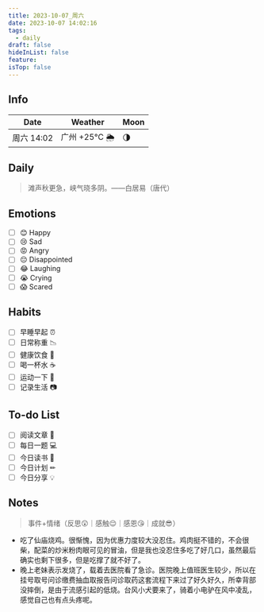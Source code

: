 ```yaml
---
title: 2023-10-07_周六
date: 2023-10-07 14:02:16
tags:
  - daily
draft: false
hideInList: false
feature: 
isTop: false
---
```




## Info

| Date           | Weather      | Moon |
| -------------- | ------------ | ---- |
| 周六 14:02 |广州 +25°C 🌦  |🌗|

## Daily

> 滩声秋更急，峡气晓多阴。——白居易（唐代）



## Emotions

- [ ] 😊 Happy
- [ ] 😢 Sad
- [ ] 😡 Angry
- [ ] 😔 Disappointed
- [ ] 😂 Laughing
- [ ] 😭 Crying
- [ ] 😱 Scared

## Habits

- [ ] 早睡早起 ⏰
- [ ] 日常称重 📉
- [ ] 健康饮食 🥗
- [ ] 喝一杯水 ☕️
- [ ] 运动一下 🏃
- [ ] 记录生活 📷

## To-do List

- [ ] 阅读文章 🔎
- [ ] 每日一题 💻
- [ ] 今日读书 📖
- [ ] 今日计划 ✏
- [ ] 今日分享 💡

## Notes
> 事件+情绪（反思😲｜感触😌｜感恩😘｜成就😎）

- 吃了仙庙烧鸡。很惭愧，因为优惠力度较大没忍住。鸡肉挺不错的，不会很柴，配菜的炒米粉肉眼可见的冒油，但是我也没忍住多吃了好几口，虽然最后确实也剩下很多，但是吃撑了就不好了。
- 晚上老妹表示发烧了，载着去医院看了急诊。医院晚上值班医生较少，所以在挂号取号问诊缴费抽血取报告问诊取药这套流程下来过了好久好久，所幸背部没摔倒，是由于流感引起的低烧。台风小犬要来了，骑着小电驴在风中凌乱，感觉自己也有点头疼呢。